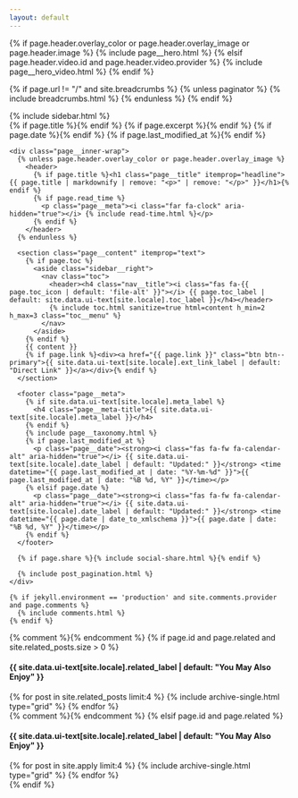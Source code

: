```yaml
---
layout: default
---
```


{% if page.header.overlay_color or page.header.overlay_image or page.header.image %}
  {% include page__hero.html %}
{% elsif page.header.video.id and page.header.video.provider %}
  {% include page__hero_video.html %}
{% endif %}

{% if page.url != "/" and site.breadcrumbs %}
  {% unless paginator %}
    {% include breadcrumbs.html %}
  {% endunless %}
{% endif %}

<div id="main" role="main">
  {% include sidebar.html %}

  <article class="page" itemscope itemtype="http://schema.org/CreativeWork">
    {% if page.title %}<meta itemprop="headline" content="{{ page.title | markdownify | strip_html | strip_newlines | escape_once }}">{% endif %}
    {% if page.excerpt %}<meta itemprop="description" content="{{ page.excerpt | markdownify | strip_html | strip_newlines | escape_once }}">{% endif %}
    {% if page.date %}<meta itemprop="datePublished" content="{{ page.date | date: "%B %d, %Y" }}">{% endif %}
    {% if page.last_modified_at %}<meta itemprop="dateModified" content="{{ page.last_modified_at | date: "%B %d, %Y" }}">{% endif %}

    <div class="page__inner-wrap">
      {% unless page.header.overlay_color or page.header.overlay_image %}
        <header>
          {% if page.title %}<h1 class="page__title" itemprop="headline">{{ page.title | markdownify | remove: "<p>" | remove: "</p>" }}</h1>{% endif %}
          {% if page.read_time %}
            <p class="page__meta"><i class="far fa-clock" aria-hidden="true"></i> {% include read-time.html %}</p>
          {% endif %}
        </header>
      {% endunless %}

      <section class="page__content" itemprop="text">
        {% if page.toc %}
          <aside class="sidebar__right">
            <nav class="toc">
              <header><h4 class="nav__title"><i class="fas fa-{{ page.toc_icon | default: 'file-alt' }}"></i> {{ page.toc_label | default: site.data.ui-text[site.locale].toc_label }}</h4></header>
              {% include toc.html sanitize=true html=content h_min=2 h_max=3 class="toc__menu" %}
            </nav>
          </aside>
        {% endif %}
        {{ content }}
        {% if page.link %}<div><a href="{{ page.link }}" class="btn btn--primary">{{ site.data.ui-text[site.locale].ext_link_label | default: "Direct Link" }}</a></div>{% endif %}
      </section>

      <footer class="page__meta">
        {% if site.data.ui-text[site.locale].meta_label %}
          <h4 class="page__meta-title">{{ site.data.ui-text[site.locale].meta_label }}</h4>
        {% endif %}
        {% include page__taxonomy.html %}
        {% if page.last_modified_at %}
          <p class="page__date"><strong><i class="fas fa-fw fa-calendar-alt" aria-hidden="true"></i> {{ site.data.ui-text[site.locale].date_label | default: "Updated:" }}</strong> <time datetime="{{ page.last_modified_at | date: "%Y-%m-%d" }}">{{ page.last_modified_at | date: "%B %d, %Y" }}</time></p>
        {% elsif page.date %}
          <p class="page__date"><strong><i class="fas fa-fw fa-calendar-alt" aria-hidden="true"></i> {{ site.data.ui-text[site.locale].date_label | default: "Updated:" }}</strong> <time datetime="{{ page.date | date_to_xmlschema }}">{{ page.date | date: "%B %d, %Y" }}</time></p>
        {% endif %}
      </footer>

      {% if page.share %}{% include social-share.html %}{% endif %}

      {% include post_pagination.html %}
    </div>

    {% if jekyll.environment == 'production' and site.comments.provider and page.comments %}
      {% include comments.html %}
    {% endif %}
  </article>

  {% comment %}<!-- only show related on a post page when `related: true` -->{% endcomment %}
  {% if page.id and page.related and site.related_posts.size > 0 %}
    <div class="page__related">
      <h4 class="page__related-title">{{ site.data.ui-text[site.locale].related_label | default: "You May Also Enjoy" }}</h4>
      <div class="grid__wrapper">
        {% for post in site.related_posts limit:4 %}
          {% include archive-single.html type="grid" %}
        {% endfor %}
      </div>
    </div>
  {% comment %}<!-- otherwise show recent posts if no related when `related: true` -->{% endcomment %}
  {% elsif page.id and page.related %}
    <div class="page__related">
      <h4 class="page__related-title">{{ site.data.ui-text[site.locale].related_label | default: "You May Also Enjoy" }}</h4>
      <div class="grid__wrapper">
        {% for post in site.apply limit:4 %}
          {% include archive-single.html type="grid" %}
        {% endfor %}
      </div>
    </div>
  {% endif %}
</div>
